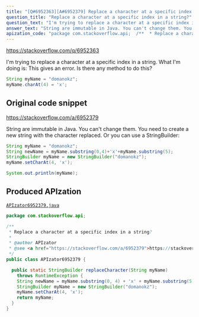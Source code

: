 ```yaml
---
title: "[Q#6952363][A#6952379] Replace a character at a specific index in a string?"
question_title: "Replace a character at a specific index in a string?"
question_text: "I'm trying to replace a character at a specific index in a string. What I'm doing is: This gives an error.  Is there any method to do this?"
answer_text: "String are immutable in Java. You can't change them. You need to create a new string with the character replaced. Or you can use a StringBuilder:"
apization_code: "package com.stackoverflow.api;  /**  * Replace a character at a specific index in a string?  *  * @author APIzator  * @see <a href=\"https://stackoverflow.com/a/6952379\">https://stackoverflow.com/a/6952379</a>  */ public class APIzator6952379 {    public static StringBuilder replaceCharacter(String myName)     throws RuntimeException {     String newName = myName.substring(0, 4) + 'x' + myName.substring(5);     StringBuilder myName = new StringBuilder(\"domanokz\");     myName.setCharAt(4, 'x');     return myName;   } }"
---
```


https://stackoverflow.com/q/6952363

I&#x27;m trying to replace a character at a specific index in a string.
What I&#x27;m doing is:
This gives an error.  Is there any method to do this?


```java
String myName = "domanokz";
myName.charAt(4) = 'x';
```


## Original code snippet

https://stackoverflow.com/a/6952379

String are immutable in Java. You can&#x27;t change them.
You need to create a new string with the character replaced.
Or you can use a StringBuilder:

```java
String myName = "domanokz";
String newName = myName.substring(0,4)+'x'+myName.substring(5);
StringBuilder myName = new StringBuilder("domanokz");
myName.setCharAt(4, 'x');

System.out.println(myName);
```

## Produced APIzation

[`APIzator6952379.java`](https://github.com/pasqualesalza/apization-temp-data/raw/master/apizations/java/APIzator6952379.java)

```java
package com.stackoverflow.api;

/**
 * Replace a character at a specific index in a string?
 *
 * @author APIzator
 * @see <a href="https://stackoverflow.com/a/6952379">https://stackoverflow.com/a/6952379</a>
 */
public class APIzator6952379 {

  public static StringBuilder replaceCharacter(String myName)
    throws RuntimeException {
    String newName = myName.substring(0, 4) + 'x' + myName.substring(5);
    StringBuilder myName = new StringBuilder("domanokz");
    myName.setCharAt(4, 'x');
    return myName;
  }
}

```